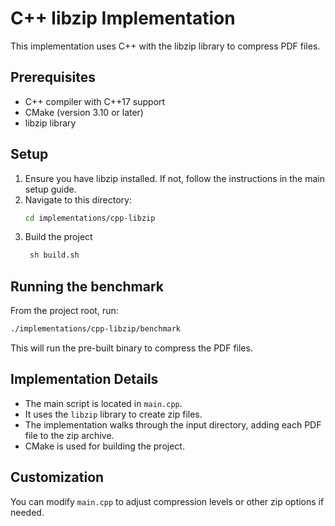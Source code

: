 # C++ libzip Implementation

This implementation uses C++ with the libzip library to compress PDF files.

## Prerequisites

- C++ compiler with C++17 support
- CMake (version 3.10 or later)
- libzip library

## Setup

1. Ensure you have libzip installed. If not, follow the instructions in the main setup guide.
2. Navigate to this directory:
   ```bash
   cd implementations/cpp-libzip
   ```
3. Build the project
   ```bash
    sh build.sh
   ```

## Running the benchmark

From the project root, run:

```bash
./implementations/cpp-libzip/benchmark
```

This will run the pre-built binary to compress the PDF files.

## Implementation Details

- The main script is located in `main.cpp`.
- It uses the `libzip` library to create zip files.
- The implementation walks through the input directory, adding each PDF file to the zip archive.
- CMake is used for building the project.

## Customization

You can modify `main.cpp` to adjust compression levels or other zip options if needed.
